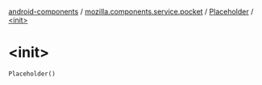 [android-components](../../index.md) / [mozilla.components.service.pocket](../index.md) / [Placeholder](index.md) / [&lt;init&gt;](./-init-.md)

# &lt;init&gt;

`Placeholder()`